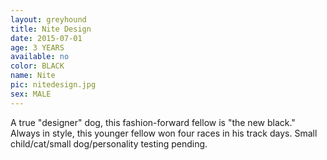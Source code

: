 ```yaml
---
layout: greyhound
title: Nite Design
date: 2015-07-01
age: 3 YEARS
available: no
color: BLACK
name: Nite
pic: nitedesign.jpg
sex: MALE
---
```


A true "designer" dog, this fashion-forward fellow is "the new black."  Always in style, this younger fellow
won four races in his track days.  Small child/cat/small dog/personality testing pending. 
